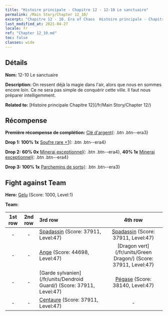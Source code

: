 ```yaml
---
title: "Histoire principale - Chapitre 12 - 12-10 Le sanctuaire"
permalink: /Main Story/Chapter 12_10/
excerpt: "Chapitre 12 - 10. Era of Chaos  Histoire principale - Chapitre 12_10. 12-10 Le sanctuaire"
last_modified_at: 2021-04-27
locale: fr
ref: "Chapter 12_10.md"
toc: false
classes: wide
---
```


## Détails

 **Nom:** 12-10 Le sanctuaire

 **Description:** On ressent déjà la magie dans l'air, alors que nous en sommes encore loin. Ce ne sera pas simple de conquérir cette ville. Il faut nous préparer intelligemment.

 **Related to:** [Histoire principale Chapitre 12](/fr/Main Story/Chapter 12/)

## Récompense

 **Première récompense de complétion:** [Clé d'argent](/ItemsFR/con_693/){: .btn .btn--era3}

 **Drop 1:** **100% 1x** [Soufre rare +1](/ItemsFR/mat_43/){: .btn .btn--era4}

 **Drop 2:** **60% 0x** [Minerai exceptionnel](/ItemsFR/mat_33/){: .btn .btn--era4}, **40% 1x** [Minerai exceptionnel](/ItemsFR/mat_33/){: .btn .btn--era4}

 **Drop 3:** **100% 1x** [Parchemins de sorts](/ItemsFR/con_694/){: .btn .btn--era3}


## Fight against Team
 **Hero:** [Gelu](/fr/heroes/Gelu/) (Score: 1000, Level:1)

 **Team:**


  | 1st row | 2nd row | 3rd row | 4th row |
  |:----:|:----:|:----|:----:|
  | - | - | [Spadassin](/fr/units/Swordsman/) (Score: 37911, Level:47)  | [Spadassin](/fr/units/Swordsman/) (Score: 37911, Level:47)  |
  | - | - | [Ange](/fr/units/Angel/) (Score: 44698, Level:47)  | [Dragon vert](/fr/units/Green Dragon/) (Score: 37911, Level:47)  |
  | - | - | [Garde sylvanien](/fr/units/Dendroid Guard/) (Score: 37911, Level:47)  | [Pégase](/fr/units/Pegasus/) (Score: 38140, Level:47)  |
  | - | - | [Centaure](/fr/units/Centaur/) (Score: 37911, Level:47)  | - |



